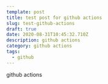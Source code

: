 ```yaml
---
template: post
title: test post for github actions
slug: test-github-actions
draft: true
date: 2020-08-31T10:45:32.710Z
description: github actions
category: github actions
tags:
  - github
---
```

github actions